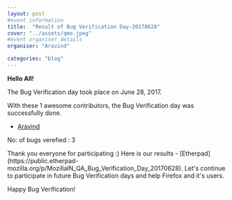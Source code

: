```yaml
---
layout: post
#event information
title:  "Result of Bug Verification Day-20170628"
cover: "../assets/qmo.jpeg"
#event organiser details
organiser: "Aravind"

categories: "blog"
---
```


**Hello All!**

<p>The  Bug Verification day took place on June 28, 2017.</p>
<p>With these 1 awesome contributors, the Bug Verification day was successfully done.</p>

- [Aravind](https://twitter.com/Aravind007Arul)

<p>No: of bugs verefied : 3 </p>
Thank you everyone for participating :)
Here is our results - [Etherpad](https://public.etherpad-mozilla.org/p/MozillaIN_QA_Bug_Verification_Day_20170628). Let's continue to participate in future Bug Verification days and help Firefox and it's users.
<p>Happy Bug Verification!</p>
